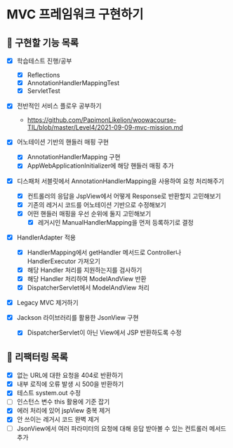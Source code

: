 # MVC 프레임워크 구현하기

## 💪 구현할 기능 목록
- [x] 학습테스트 진행/공부
    - [x] Reflections
    - [x] AnnotationHandlerMappingTest
    - [x] ServletTest

- [x] 전반적인 서비스 플로우 공부하기 
    - https://github.com/PapimonLikelion/woowacourse-TIL/blob/master/Level4/2021-09-09-mvc-mission.md

- [x] 어노테이션 기반의 핸들러 매핑 구현
    - [x] AnnotationHandlerMapping 구현
    - [x] AppWebApplicationInitializer에 해당 핸들러 매핑 추가

- [x] 디스패처 서블릿에서 AnnotationHandlerMapping을 사용하여 요청 처리해주기
    - [x] 컨트롤러의 응답을 JspView에서 어떻게 Response로 반환할지 고민해보기
    - [x] 기존의 레거시 코드를 어노테이션 기반으로 수정해보기
    - [x] 어떤 핸들러 매핑을 우선 순위에 둘지 고민해보기
        - [x] 레거시인 ManualHandlerMapping을 먼저 등록하기로 결정

- [x] HandlerAdapter 적용
    - [x] HandlerMapping에서 getHandler 메서드로 Controller나 HandlerExecutor 가져오기
    - [x] 해당 Handler 처리를 지원하는지를 검사하기
    - [x] 해당 Handler 처리하여 ModelAndView 반환
    - [x] DispatcherServlet에서 ModelAndView 처리

- [x] Legacy MVC 제거하기

- [x] Jackson 라이브러리를 활용한 JsonView 구현
    - [x] DispatcherServlet이 아닌 View에서 JSP 반환하도록 수정

## 📜 리팩터링 목록
- [x] 없는 URL에 대한 요청을 404로 반환하기
- [x] 내부 로직에 오류 발생 시 500을 반환하기
- [x] 테스트 system.out 수정
- [ ] 인스턴스 변수 this 활용에 기준 잡기
- [x] 에러 처리에 있어 jspView 중복 제거
- [x] 안 쓰이는 레거시 코드 완벽 제거
- [ ] JsonView에서 여러 파라미터의 요청에 대해 응답 받아볼 수 있는 컨트롤러 메서드 추가

